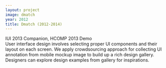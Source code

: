 ```yaml
---
layout: project
image: dmatch
year: 2012
title: Dmatch (2012-2014)
---
```

<div class="metadata">IUI 2013 Companion, HCOMP 2013 Demo</div>
User interface design involves selecting proper UI components and their layout on each screen. We apply crowdsourcing approach for collecting UI annotation from mobile mockup image to build up a rich design gallery. Designers can explore design examples from gallery for inspirations.

